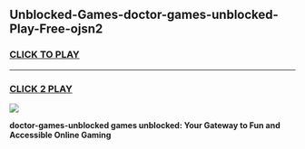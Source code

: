 
## Unblocked-Games-doctor-games-unblocked-Play-Free-ojsn2
<h3>
<a href="https://premium76.site?title=doctor-games-unblocked&ref=18A">CLICK TO PLAY</a></h3>
<hr>

<h3>
<a href="https://premium76.site?title=doctor-games-unblocked&ref=18A">CLICK 2 PLAY</a>
  
</h3>

<a href="https://premium76.site?title=doctor-games-unblocked&ref=18A"><img src="https://clearcache.store/games.png"></a>


**doctor-games-unblocked games unblocked: Your Gateway to Fun and Accessible Online Gaming**
